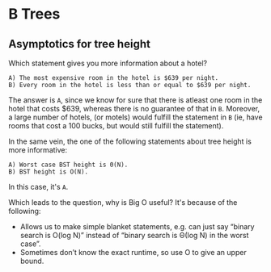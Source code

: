 B Trees
===

Asymptotics for tree height
---

Which statement gives you more information about a hotel?

```
A) The most expensive room in the hotel is $639 per night.
B) Every room in the hotel is less than or equal to $639 per night.
```

The answer is `A`, since we know for sure that there is atleast one room in the
hotel that costs $639, whereas there is no guarantee of that in `B`. Moreover, a
large number of hotels, (or motels) would fulfill the statement in `B` (ie, have
rooms that cost a 100 bucks, but would still fulfill the statement).

In the same vein, the one of the following statements about tree height is more
informative:

```
A) Worst case BST height is Θ(N).
B) BST height is O(N).
```

In this case, it's `A`.

Which leads to the question, why is Big O useful? It's because of the following:

- Allows us to make simple blanket statements, e.g. can just say “binary search
is O(log N)” instead of “binary search is Θ(log N) in the worst case”.
- Sometimes don’t know the exact runtime, so use O to give an upper bound.

